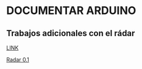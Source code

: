 # DOCUMENTAR ARDUINO

##  Trabajos adicionales con el rádar

[LINK](https://github.com/d-prieto/arduinoCourse/blob/main/Radar%20y%20variaciones.md#proyecto-de-r%C3%A1dar-y-variaciones)


[Radar 0.1](https://github.com/reverte04/Soldadura-y-disegn-3.eva/blob/main/radar_modificado_0.1.ino)




